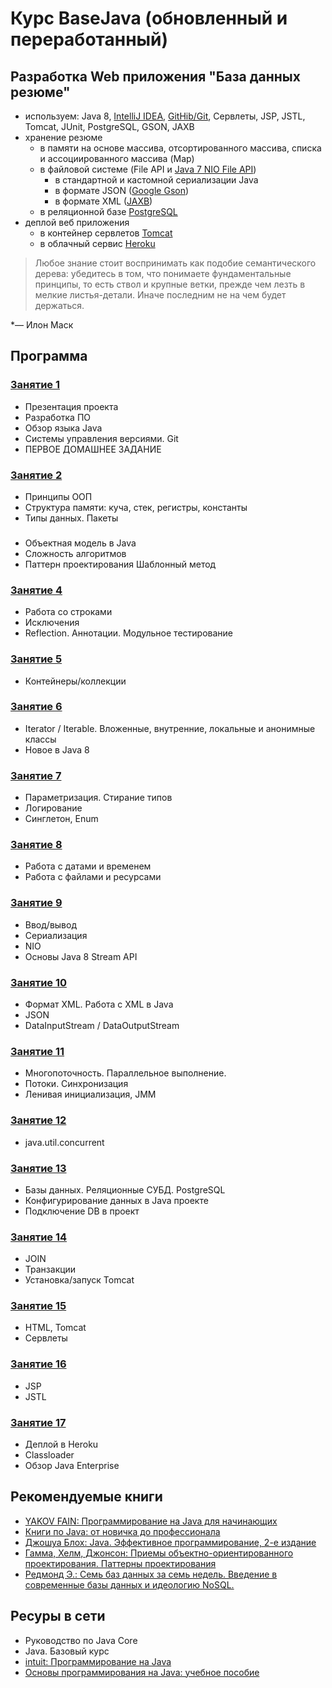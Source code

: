 # Курс BaseJava (обновленный и переработанный)

## Разработка Web приложения "База данных резюме"
  -  используем: Java 8, <a href="https://zeroturnaround.com/rebellabs/java-tools-and-technologies-landscape-2016-trends/#java-ides-adoption">IntelliJ IDEA</a>,
    <a href="https://zeroturnaround.com/rebellabs/java-tools-and-technologies-landscape-2016-trends/#java-vcs-adoption">GitHib/Git</a>, Сервлеты, JSP, JSTL, Tomcat, JUnit, PostgreSQL, GSON, JAXB
  - хранение резюме
     -  в памяти на основе массива, отсортированного массива, списка и ассоциированного массива (Map)
     -  в файловой системе (File API и <a href="http://www.quizful.net/post/java-nio-tutorial">Java 7 NIO File API</a>)
        - в стандартной и кастомной сериализации Java
        - в формате JSON (<a href="https://github.com/google/gson">Google Gson</a>)
        - в формате XML (<a href="https://ru.wikipedia.org/wiki/Java_Architecture_for_XML_Binding">JAXB</a>)
     -  в реляционной базе <a href="https://ru.wikipedia.org/wiki/PostgreSQL">PostgreSQL</a>
  -  деплой веб приложения
     - в контейнер сервлетов <a href="http://tomcat.apache.org/">Tomcat</a>
     - в облачный сервис <a href="https://www.heroku.com/">Heroku</a>

> Любое знание стоит воспринимать как подобие семантического дерева: убедитесь в том, что понимаете фундаментальные принципы, то есть ствол и крупные ветки, прежде чем лезть в мелкие листья-детали. Иначе последним не на чем будет держаться.

*— Илон Маск

## Программа
### [Занятие 1](https://github.com/JavaWebinar/basejava/blob/lesson/lesson/lesson01.md)
 - Презентация проекта
 - Разработка ПО
 - Обзор языка Java
 - Системы управления версиями. Git
 - ПЕРВОЕ ДОМАШНЕЕ ЗАДАНИЕ

### [Занятие 2](https://github.com/JavaWebinar/basejava/blob/lesson/lesson/lesson02.md)
 - Принципы ООП
 - Структура памяти: куча, стек, регистры, константы
 - Типы данных. Пакеты

### 
 - Объектная модель в Java
 - Сложность алгоритмов
 - Паттерн проектирования Шаблонный метод
 
### [Занятие 4](https://github.com/JavaWebinar/basejava/blob/lesson/lesson/lesson04.md)
 - Работа со строками
 - Исключения
 - Reflection. Аннотации. Модульное тестирование

### [Занятие 5](https://github.com/JavaWebinar/basejava/blob/lesson/lesson/lesson05.md)
 - Контейнеры/коллекции
 
### [Занятие 6](https://github.com/JavaWebinar/basejava/blob/lesson/lesson/lesson06.md)
 - Iterator / Iterable. Вложенные, внутренние, локальные и анонимные классы
 - Новое в Java 8

### [Занятие 7](https://github.com/JavaWebinar/basejava/blob/lesson/lesson/lesson07.md)
 - Параметризация. Стирание типов
 - Логирование
 - Синглетон, Enum

### [Занятие 8](https://github.com/JavaWebinar/basejava/blob/lesson/lesson/lesson08.md)
 - Работа с датами и временем
 - Работа с файлами и ресурсами

### [Занятие 9](https://github.com/JavaWebinar/basejava/blob/lesson/lesson/lesson09.md)
 - Ввод/вывод
 - Сериализация
 - NIO
 - Основы Java 8 Stream API

### [Занятие 10](https://github.com/JavaWebinar/basejava/blob/lesson/lesson/lesson10.md)
 - Формат XML. Работа с XML в Java
 - JSON
 - DataInputStream / DataOutputStream

### [Занятие 11](https://github.com/JavaWebinar/basejava/blob/lesson/lesson/lesson11.md)
 - Многопоточность. Параллельное выполнение.
 - Потоки. Синхронизация
 - Ленивая инициализация, JMM
 
### [Занятие 12](https://github.com/JavaWebinar/basejava/blob/lesson/lesson/lesson12.md)
 - java.util.concurrent

### [Занятие 13](https://github.com/JavaWebinar/basejava/blob/lesson/lesson/lesson13.md)
 - Базы данных. Реляционные СУБД. PostgreSQL
 - Конфигурирование данных в Java проекте
 - Подключение DB в проект

### [Занятие 14](https://github.com/JavaWebinar/basejava/blob/lesson/lesson/lesson14.md)
 - JOIN
 - Транзакции
 - Установка/запуск Tomcat

### [Занятие 15](https://github.com/JavaWebinar/basejava/blob/lesson/lesson/lesson15.md)
 - HTML, Tomcat
 - Сервлеты
 
### [Занятие 16](https://github.com/JavaWebinar/basejava/blob/lesson/lesson/lesson16.md)
 - JSP
 - JSTL
 
### [Занятие 17](https://github.com/JavaWebinar/basejava/blob/lesson/lesson/lesson17.md)
 - Деплой в Heroku
 - Classloader
 - Обзор Java Enterprise

## Рекомендуемые книги
- <a href="http://myflex.org/books/java4kids/java4kids.htm">YAKOV FAIN: Программирование на Java для начинающих</a>
- <a href="https://habrahabr.ru/post/153373/">Книги по Java: от новичка до профессионала</a>
- <a href="http://scanlibs.com/java-effektivnoe-programmirovanie-2-e-izdanie">Джошуа Блох: Java. Эффективное программирование, 2-е издание</a>
- <a href="http://www.labirint.ru/books/87603/">Гамма, Хелм, Джонсон: Приемы объектно-ориентированного проектирования. Паттерны проектирования</a>
- <a href="http://www.bookvoed.ru/book?id=639284">Редмонд Э.: Семь баз данных за семь недель. Введение в современные базы данных и идеологию NoSQL.</a>

##  Ресуры в сети
- Руководство по Java Core
- Java. Базовый курс
- <a href="http://www.intuit.ru/studies/courses/16/16/info">intuit: Программирование на Java</a>
- <a href="http://sernam.ru/book_java.php">Основы программирования на Java: учебное пособие</a>
